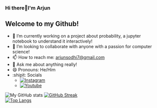 ### Hi there👋I'm Arjun
## Welcome to my Github!

<!--
**asterbot/asterbot** is a ✨ _special_ ✨ repository because its `README.md` (this file) appears on your GitHub profile.

Here are some ideas to get you started:

- 🔭 I’m currently working on ...
- 🌱 I’m currently learning ...
- 👯 I’m looking to collaborate on ...
- 🤔 I’m looking for help with ...
- 💬 Ask me about ...
- 📫 How to reach me: ...
- 😄 Pronouns: ...
- ⚡ Fun fact: ...
-->
- 🔭 I’m currently working on a project about probability, a jupyter notebook to understand it interactively!
- 👯 I’m looking to collaborate with anyone with a passion for computer science!
- 📫 How to reach me: arjunsodhi7@gmail.com
- 💬 Ask me about anything really!
- 😄 Pronouns: He/Him
- :shipit: Socials
  - <a href="https://www.instagram.com/matrix_programmer/"><img alt="Instagram" title="Instagram" src="https://img.shields.io/badge/-Matrix_Programmer-blue?style=for-the-badge&logo=Instagram&logoColor=white"/></a>
  - <a href="https://www.youtube.com/qprogramming"><img alt="Youtube" title="Youtube" src="https://img.shields.io/badge/-Qprogramming-red?style=for-the-badge&logo=youtube&logoColor=white"/></a>

 
![My GitHub stats](https://github-readme-stats.vercel.app/api?username=asterbot&show_icons=true&theme=dark)
[![GitHub Streak](https://github-readme-streak-stats.herokuapp.com/?user=asterbot&show_icons=true&theme=dark)](https://git.io/streak-stats)
<br>[![Top Langs](https://github-readme-stats.vercel.app/api/top-langs/?username=asterbot&show_icons=true&theme=dark)](https://github.com/asterbot/github-readme-stats)
